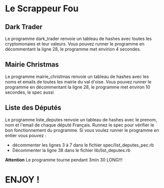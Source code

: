 # Le Scrappeur Fou

## Dark Trader

Le programme dark_trader renvoie un tableau de hashes avec toutes les cryptomonaies et leur valeurs.
Vous pouvez runner le programme en décommentant la ligne 28, le programme met envirion 4 secondes.

## Mairie Christmas

Le programme mairie_christmas renvoie un tableau de hashes avec les noms et emails de toutes les mairie du val d'oise.
Vous pouvez runner le programme en décommentant la ligne 28, le programme met environ 10 secondes, le spec aussi 
## Liste des Députés

Le programme liste_deputes renvoie un tableau de hashes avec le prenom, nom et l'email de chaque député Français. Runnez le spec pour vérifier le bon fonctionnement du programme.
Si vous voulez runner le programme en entier vous pouvez :
* décommenter les lignes 3 à 7 dans le fichier spec/list_deputes_pec.rb
* Décommenter la ligne 38 dans le fichier lib/list_deputes.rb

**Attention** Le programme tourne pendant 3min 30 LONG!!!


# ENJOY !
